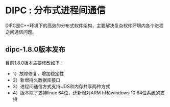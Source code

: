 DIPC : 分布式进程间通信
=============================================================================
DIPC是C++环境下的高效的分布式软件架构，主要解决复杂软件环境内各个进程之间通信问题。
## dipc-1.8.0版本发布

目前1.8.0版本主要修改如下：
* 1）故障修复，增加稳定性
* 2）新增持久数据库接口
* 3）进程间通信方式支持UDS和内存共享两种方式
* 4）版本除了支持linux 64位，还新增对ARM hf和windows 10 64位系统的支持
